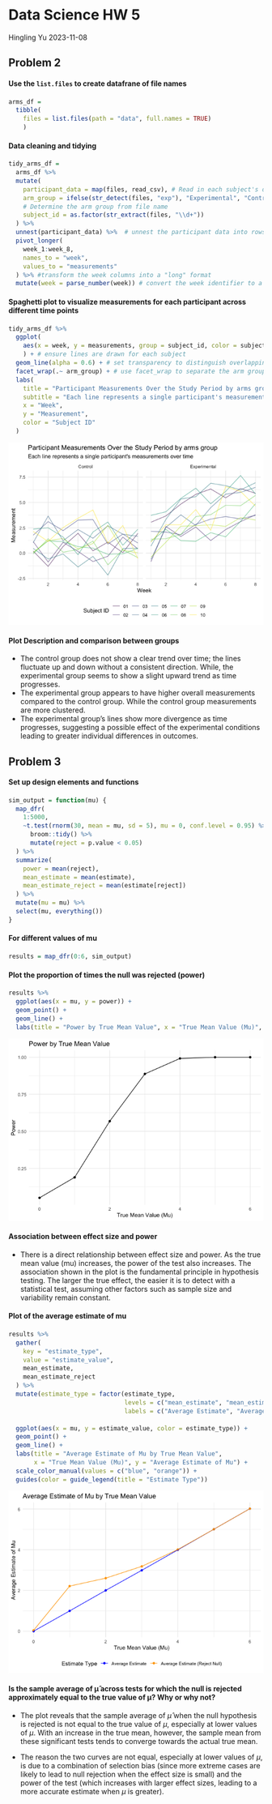 Data Science HW 5
================
Hingling Yu
2023-11-08

## Problem 2

#### Use the `list.files` to create datafrane of file names

``` r
arms_df = 
  tibble(
    files = list.files(path = "data", full.names = TRUE)
    ) 
```

#### Data cleaning and tidying

``` r
tidy_arms_df = 
  arms_df %>% 
  mutate(
    participant_data = map(files, read_csv), # Read in each subject's data from the csv file
    arm_group = ifelse(str_detect(files, "exp"), "Experimental", "Control"), 
    # Determine the arm group from file name
    subject_id = as.factor(str_extract(files, "\\d+"))
  ) %>% 
  unnest(participant_data) %>%  # unnest the participant data into rows
  pivot_longer(
    week_1:week_8, 
    names_to = "week", 
    values_to = "measurements"
  ) %>% #transform the week columns into a "long" format
  mutate(week = parse_number(week)) # convert the week identifier to a numeric value
```

#### Spaghetti plot to visualize measurements for each participant across different time points

``` r
tidy_arms_df %>%
  ggplot(
    aes(x = week, y = measurements, group = subject_id, color = subject_id)
    ) + # ensure lines are drawn for each subject
  geom_line(alpha = 0.6) + # set transparency to distinguish overlapping lines
  facet_wrap(.~ arm_group) + # use facet_wrap to separate the arm groups into different panels
  labs(
    title = "Participant Measurements Over the Study Period by arms group",
    subtitle = "Each line represents a single participant's measurements over time",
    x = "Week",
    y = "Measurement",
    color = "Subject ID"
  )
```

![](p8105_hw5_ay2600_files/figure-gfm/unnamed-chunk-3-1.png)<!-- -->

#### Plot Description and comparison between groups

- The control group does not show a clear trend over time; the lines
  fluctuate up and down without a consistent direction. While, the
  experimental group seems to show a slight upward trend as time
  progresses.
- The experimental group appears to have higher overall measurements
  compared to the control group. While the control group measurements
  are more clustered.
- The experimental group’s lines show more divergence as time
  progresses, suggesting a possible effect of the experimental
  conditions leading to greater individual differences in outcomes.

## Problem 3

#### Set up design elements and functions

``` r
sim_output = function(mu) {
  map_dfr(
    1:5000, 
    ~t.test(rnorm(30, mean = mu, sd = 5), mu = 0, conf.level = 0.95) %>%
      broom::tidy() %>%
      mutate(reject = p.value < 0.05)
  ) %>%
  summarize(
    power = mean(reject),
    mean_estimate = mean(estimate),
    mean_estimate_reject = mean(estimate[reject])
  ) %>%
  mutate(mu = mu) %>%
  select(mu, everything())
}
```

#### For different values of mu

``` r
results = map_dfr(0:6, sim_output)
```

#### Plot the proportion of times the null was rejected (power)

``` r
results %>% 
  ggplot(aes(x = mu, y = power)) +
  geom_point() +
  geom_line() +
  labs(title = "Power by True Mean Value", x = "True Mean Value (Mu)", y = "Power")
```

![](p8105_hw5_ay2600_files/figure-gfm/unnamed-chunk-6-1.png)<!-- -->

#### Association between effect size and power

- There is a direct relationship between effect size and power. As the
  true mean value (mu) increases, the power of the test also increases.
  The association shown in the plot is the fundamental principle in
  hypothesis testing. The larger the true effect, the easier it is to
  detect with a statistical test, assuming other factors such as sample
  size and variability remain constant.

#### Plot of the average estimate of mu

``` r
results %>%
  gather(
    key = "estimate_type", 
    value = "estimate_value", 
    mean_estimate, 
    mean_estimate_reject
  ) %>%
  mutate(estimate_type = factor(estimate_type, 
                                levels = c("mean_estimate", "mean_estimate_reject"),
                                labels = c("Average Estimate", "Average Estimate (Reject Null)"))) %>%
  
  ggplot(aes(x = mu, y = estimate_value, color = estimate_type)) +
  geom_point() +
  geom_line() +
  labs(title = "Average Estimate of Mu by True Mean Value",
       x = "True Mean Value (Mu)", y = "Average Estimate of Mu") +
  scale_color_manual(values = c("blue", "orange")) +
  guides(color = guide_legend(title = "Estimate Type"))
```

![](p8105_hw5_ay2600_files/figure-gfm/unnamed-chunk-7-1.png)<!-- -->

#### Is the sample average of μ̂ across tests for which the null is rejected approximately equal to the true value of μ? Why or why not?

- The plot reveals that the sample average of $\hat{\mu}$ when the null
  hypothesis is rejected is not equal to the true value of $\mu$,
  especially at lower values of $\mu$. With an increase in the true
  mean, however, the sample mean from these significant tests tends to
  converge towards the actual true mean.

- The reason the two curves are not equal, especially at lower values of
  $\mu$, is due to a combination of selection bias (since more extreme
  cases are likely to lead to null rejection when the effect size is
  small) and the power of the test (which increases with larger effect
  sizes, leading to a more accurate estimate when $\mu$ is greater).
